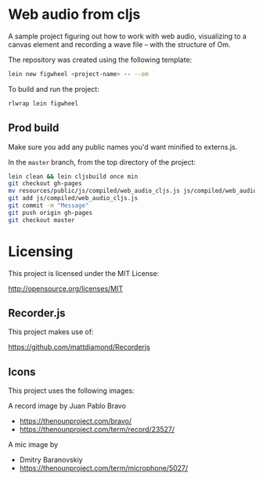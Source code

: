 # Web audio from cljs

A sample project figuring out how to work with web audio, visualizing to a canvas element
and recording a wave file – with the structure of Om.

The repository was created using the following template:

```bash
lein new figwheel <project-name> -- --om
```

To build and run the project:
```bash
rlwrap lein figwheel
```

## Prod build

Make sure you add any public names you'd want minified to externs.js.

In the `master` branch, from the top directory of the project:
```bash
lein clean && lein cljsbuild once min
git checkout gh-pages
mv resources/public/js/compiled/web_audio_cljs.js js/compiled/web_audio_cljs.js
git add js/compiled/web_audio_cljs.js
git commit -m "Message"
git push origin gh-pages
git checkout master
```

# Licensing
This project is licensed under the MIT License:

http://opensource.org/licenses/MIT

## Recorder.js

This project makes use of:

https://github.com/mattdiamond/Recorderjs

## Icons

This project uses the following images:

A record image by Juan Pablo Bravo
- https://thenounproject.com/bravo/
- https://thenounproject.com/term/record/23527/

A mic image by
- Dmitry Baranovskiy
- https://thenounproject.com/term/microphone/5027/
